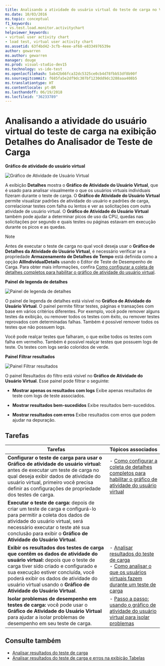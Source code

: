 ```yaml
---
title: Analisando a atividade do usuário virtual do teste de carga no Visual Studio
ms.date: 10/03/2016
ms.topic: conceptual
f1_keywords:
- vs.test.load.monitor.activitychart
helpviewer_keywords:
- virtual user activity chart
- load test, virtual user activity chart
ms.assetid: 63f4bd42-3cfb-4eee-af68-e8334976539e
author: gewarren
ms.author: gewarren
manager: douge
ms.prod: visual-studio-dev15
ms.technology: vs-ide-test
ms.openlocfilehash: 5ab42b66fca32dc5325ce0cb4d78fbb53df8b90f
ms.sourcegitcommit: f685fa5e2df9dc307bf1230dd9dc3288aaa408b5
ms.translationtype: HT
ms.contentlocale: pt-BR
ms.lasthandoff: 06/19/2018
ms.locfileid: "36233789"
---
```

# <a name="analyzing-load-test-virtual-user-activity-in-the-details-view-of-the-load-test-analyzer"></a>Analisando a atividade do usuário virtual do teste de carga na exibição Detalhes do Analisador de Teste de Carga

**Gráfico de atividade do usuário virtual**

 ![Gráfico de Atividade de Usuário Virtual](../test/media/virtual_actchart.png)

 A exibição **Detalhes** mostra o **Gráfico de Atividade do Usuário Virtual**, que é usado para analisar visualmente o que os usuários virtuais individuais fizeram durante o teste de carga. O **Gráfico de Atividade do Usuário Virtual** permite visualizar padrões de atividade do usuário e padrões de carga, correlacionar testes com falha ou lentos e ver as solicitações com outra atividade de usuário virtual. O **Gráfico de Atividade do Usuário Virtual** também pode ajudar a determinar picos de uso da CPU, quedas nas solicitações por segundo e quais testes ou páginas estavam em execução durante os picos e as quedas.

> [!NOTE]
> Antes de executar o teste de carga no qual você deseja usar o **Gráfico de Detalhes da Atividade do Usuário Virtual**, é necessário verificar se a propriedade **Armazenamento de Detalhes de Tempo** está definida como a opção **AllIndividualDetails** usando o Editor de Teste de Desempenho de Carga. Para obter mais informações, confira [Como configurar a coleta de detalhes completos para habilitar o gráfico de atividade do usuário virtual](../test/how-to-configure-load-tests-to-collect-full-details.md).

 **Painel de legenda de detalhes**

 ![Painel de legenda de detalhes](../test/media/ltest_detailslegend.png)

 O painel de legenda de detalhes está visível no **Gráfico de Atividade do Usuário Virtual**. O painel permite filtrar testes, páginas e transações com base em vários critérios diferentes. Por exemplo, você pode remover alguns testes da exibição, ou remover todos os testes com êxito, ou remover testes reprovados com determinadas falhas. Também é possível remover todos os testes que não possuem logs.

 Você pode realçar testes que falharam, o que exibe todos os testes com falha em vermelho. Também é possível realçar testes que possuem logs de teste. Os testes com logs serão coloridos de verde.

 **Painel Filtrar resultados**

 ![Painel Filtrar resultados](../test/media/ltest_filterresults.png)

 O painel Resultados do filtro está visível no **Gráfico de Atividade do Usuário Virtual**. Esse painel pode filtrar o seguinte:

-   **Mostrar apenas os resultados com logs** Exibe apenas resultados de teste com logs de teste associados.

-   **Mostrar resultados bem-sucedidos** Exibe resultados bem-sucedidos.

-   **Mostrar resultados com erros** Exibe resultados com erros que podem ajudar na depuração.

## <a name="tasks"></a>Tarefas

|Tarefas|Tópicos associados|
|-----------|-----------------------|
|**Configurar o teste de carga para usar o Gráfico de atividade do usuário virtual:** antes de executar um teste de carga no qual deseja exibir dados de atividade do usuário virtual, primeiro você precisa definir as configurações de propriedade dos testes de carga.|-   [Como configurar a coleta de detalhes completos para habilitar o gráfico de atividade do usuário virtual](../test/how-to-configure-load-tests-to-collect-full-details.md)|
|**Executar o teste de carga:** depois de criar um teste de carga e configurá-lo para permitir a coleta dos dados de atividade do usuário virtual, será necessário executar o teste até sua conclusão para exibir o **Gráfico de Atividade do Usuário Virtual**.||
|**Exibir os resultados dos testes de carga que contêm os dados de atividade do usuário virtual:** depois que o teste de carga tiver sido criado e configurado e sua execução estiver concluída, você poderá exibir os dados de atividade do usuário virtual usando o **Gráfico de Atividade do Usuário Virtual**.|-   [Analisar resultados do teste de carga](../test/analyze-load-test-results-using-the-load-test-analyzer.md)<br />-   [Como analisar o que os usuários virtuais fazem durante um teste de carga](../test/how-to-analyze-virtual-user-activity-during-a-load-test.md)|
|**Isolar problemas de desempenho em testes de carga:** você pode usar o **Gráfico de Atividade do Usuário Virtual** para ajudar a isolar problemas de desempenho em seu teste de carga.|-   [Passo a passo: usando o gráfico de atividade do usuário virtual para isolar problemas](../test/walkthrough-use-the-virtual-user-activity-chart-to-isolate-issues.md)|

## <a name="see-also"></a>Consulte também

- [Analisar resultados do teste de carga](../test/analyze-load-test-results-using-the-load-test-analyzer.md)
- [Analisar resultados do teste de carga e erros na exibição Tabelas](../test/analyze-load-test-results-and-errors-in-the-tables-view.md)